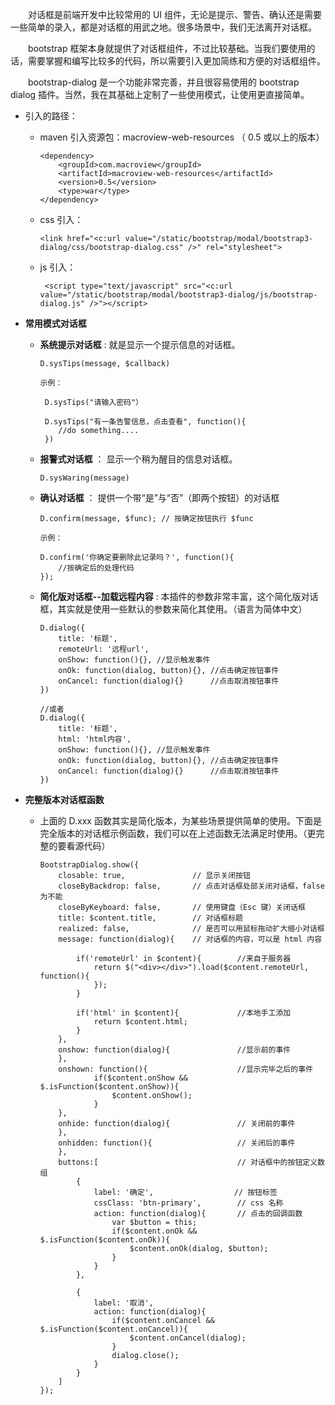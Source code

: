 
　　对话框是前端开发中比较常用的 UI 组件，无论是提示、警告、确认还是需要一些简单的录入，都是对话框的用武之地。很多场景中，我们无法离开对话框。

　　bootstrap 框架本身就提供了对话框组件，不过比较基础。当我们要使用的话，需要掌握和编写比较多的代码，所以需要引入更加简练和方便的对话框组件。

　　bootstrap-dialog 是一个功能非常完善，并且很容易使用的 bootstrap dialog 插件。当然，我在其基础上定制了一些使用模式，让使用更直接简单。

   + 引入的路径：
   
      - maven 引入资源包：macroview-web-resources （ 0.5 或以上的版本）
	  
			<dependency>
				<groupId>com.macroview</groupId>
				<artifactId>macroview-web-resources</artifactId>
				<version>0.5</version>
				<type>war</type>
			</dependency>	  
   
      - css 引入： 
	  
	  		<link href="<c:url value="/static/bootstrap/modal/bootstrap3-dialog/css/bootstrap-dialog.css" />" rel="stylesheet">
	  
	  - js 引入：
	  
	  		 <script type="text/javascript" src="<c:url value="/static/bootstrap/modal/bootstrap3-dialog/js/bootstrap-dialog.js" />"></script>

   + **常用模式对话框**
   
      - **系统提示对话框** :  就是显示一个提示信息的对话框。
      
			D.sysTips(message, $callback)

			示例：

			 D.sysTips("请输入密码"）

			 D.sysTips("有一条告警信息，点击查看", function(){
				//do something....
			 })

      - **报警式对话框** ： 显示一个稍为醒目的信息对话框。
      
			D.sysWaring(message)      
 
      - **确认对话框** ： 提供一个带“是”与“否”（即两个按钮）的对话框
      
			D.confirm(message, $func); // 按确定按钮执行 $func

			示例：

			D.confirm('你确定要删除此记录吗？', function(){
				//按确定后的处理代码
			});
      
      - **简化版对话框--加载远程内容** : 本插件的参数非常丰富，这个简化版对话框，其实就是使用一些默认的参数来简化其使用。（语言为简体中文）

			D.dialog({
				title: '标题',
				remoteUrl: '远程url',
				onShow: function(){}, //显示触发事件
				onOk: function(dialog, button){}, //点击确定按钮事件
				onCancel: function(dialog){}      //点击取消按钮事件
			})
			
			//或者
			D.dialog({
				title: '标题',
				html: 'html内容',
				onShow: function(){}, //显示触发事件
				onOk: function(dialog, button){}, //点击确定按钮事件
				onCancel: function(dialog){}      //点击取消按钮事件
			})
			
   + **完整版本对话框函数**

      - 上面的 D.xxx 函数其实是简化版本，为某些场景提供简单的使用。下面是完全版本的对话框示例函数，我们可以在上述函数无法满足时使用。（更完整的要看源代码）
	  
			BootstrapDialog.show({
				closable: true,               // 显示关闭按钮
				closeByBackdrop: false,       // 点击对话框处部关闭对话框，false 为不能
				closeByKeyboard: false,       // 使用键盘（Esc 键）关闭话框
				title: $content.title,        // 对话框标题
				realized: false,              // 是否可以用鼠标拖动扩大缩小对话框
				message: function(dialog){    // 对话框的内容，可以是 html 内容
					
					if('remoteUrl' in $content){        //来自于服务器
						return $("<div></div>").load($content.remoteUrl, function(){
						});
					}
		
					if('html' in $content){             //本地手工添加
						return $content.html;
					}
				},
				onshow: function(dialog){               //显示前的事件  
				},
				onshown: function(){                    //显示完毕之后的事件
						if($content.onShow && $.isFunction($content.onShow)){
							$content.onShow();
						}
				},
				onhide: function(dialog){               // 关闭前的事件
				},
				onhidden: function(){                   // 关闭后的事件
				},
				buttons:[                               // 对话框中的按钮定义数组
					{
						label: '确定',                  // 按钮标签
						cssClass: 'btn-primary',        // css 名称
						action: function(dialog){	    // 点击的回调函数
							var $button = this;
							if($content.onOk && $.isFunction($content.onOk)){
								$content.onOk(dialog, $button);
							}
						} 
					},
					
					{
						label: '取消',
						action: function(dialog){
							if($content.onCancel && $.isFunction($content.onCancel)){
								$content.onCancel(dialog);
							}
							dialog.close();
						}
					}
				]
			});	
	  


